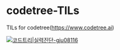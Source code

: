 # codetree-TILs
TILs for codetree(https://www.codetree.ai)


[![코드트리|실력진단-gju08116](https://banner.codetree.ai/v1/banner/gju08116)](https://www.codetree.ai/profiles/gju08116)


